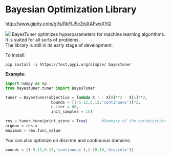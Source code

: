 # Bayesian Optimization Library


http://www.giphy.com/gifs/RkFIJ5cZnjXAFwxXYQ

![](https://media.giphy.com/media/RkFIJ5cZnjXAFwxXYQ/giphy.gif)
BayesTuner optimizes hyperparameters for machine learning algorithms.  It is suited for all sorts of problems.  
The library is still in its early stage of development.

To install:

```
pip install -i https://test.pypi.org/simple/ bayestuner
```

**Example:**

```python
import numpy as np
from bayestuner.tuner import BayesTuner

tuner = BayesTuner(objective = lambda X : - X[0]**2 - X[1]**2,
                    bounds = [(-5.12,5.12,'continuous')]*2,
                    n_iter = 60,
                    init_samples = 15)

res = tuner.tune(print_score = True)      #Summary of the optimization
argmax = res.x
maximum = res.func_value
```

You can also optimize on discrete and continuous domains:

```python
bounds = [(-5.12,5.12,'continuous'),(-10,10,'discrete')]
```
